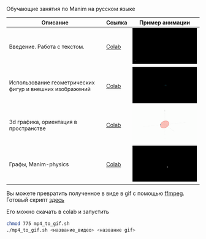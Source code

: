 Обучающие занятия по Manim на русском языке

| Описание | Ссылка | Пример анимации |
|---------|------|-------|
| Введение. Работа с текстом.| [Colab](https://colab.research.google.com/github/NMashalov/Ru-manim-tutorial/blob/main/Manim_texts.ipynb) | ![Gif](assets/text_move.gif)|
|Использование геометрических фигур и внешних изображений  | [Colab](https://colab.research.google.com/github/NMashalov/Ru-manim-tutorial/blob/main/Manim_geometry.ipynb)|  ![Gif](assets/clever.gif)|
|3d графика, ориентация в пространстве |  [Colab](https://colab.research.google.com/github/NMashalov/Ru-manim-tutorial/blob/main/Manim_3d.ipynb)|   ![Gif](assets/phase_space.gif) |
|Графы, Manim-physics | [Colab](https://colab.research.google.com/github/NMashalov/Ru-manim-tutorial/blob/main/manim_graph.ipynb) | ![Gif](assets/graph.gif) |


Вы можете превратить полученное в виде в gif c помощью [ffmpeg](https://ffmpeg.org/). Готовый скрипт [здесь](mp4_to_gif.sh)

Его можно скачать в colab и запустить

```bash
chmod 775 mp4_to_gif.sh
./mp4_to_gif.sh <название_видео> <название gif> 
```


